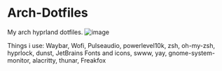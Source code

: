 # Arch-Dotfiles
My arch hyprland dotfiles.
![image](https://github.com/user-attachments/assets/748e485e-bee0-4d97-915e-d6da34713f5d)

Things i use:
Waybar,
Wofi,
Pulseaudio,
powerlevel10k,
zsh,
oh-my-zsh,
hyprlock,
dunst,
JetBrains Fonts and icons,
swww,
yay,
gnome-system-monitor,
alacritty,
thunar,
Freakfox
